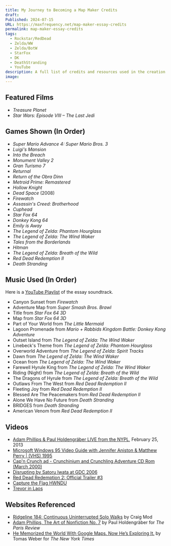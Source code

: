 ```yaml
---
title: My Journey to Becoming a Map Maker Credits
draft: 
Published: 2024-07-15
URL: https://maxfrequency.net/map-maker-essay-credits
permalink: map-maker-essay-credits
tags:
  - Rockstar/RedDead
  - Zelda/WW
  - Zelda/BotW
  - StarFox
  - DK
  - DeathStranding
  - YouTube
description: A full list of credits and resources used in the creation of my essay "My Journey to Becoming a Map Maker."
image:
---
```

## Featured Films
- *Treasure Planet*
- *Star Wars: Episode VIII – The Last Jedi*
## Games Shown (In Order)
- *Super Mario Advance 4: Super Mario Bros. 3*
- *Luigi's Mansion*
- *Into the Breach*
- *Monument Valley 2*
- *Gran Turismo 7*
- *Returnal*
- *Return of the Obra Dinn*
- *Metroid Prime: Remastered*
- *Hollow Knight*
- *Dead Space* (2008)
- *Firewatch*
- *Assassin's Creed: Brotherhood*
- *Cuphead*
- *Star Fox 64*
- *Donkey Kong 64*
- *Emily is Away*
- *The Legend of Zelda: Phantom Hourglass*
- *The Legend of Zelda: The Wind Waker*
- *Tales from the Borderlands*
- *Hitman*
- *The Legend of Zelda: Breath of the Wild*
- *Red Dead Redemption II*
- *Death Stranding*
## Music Used (In Order)

Here is a [YouTube Playlist](https://youtube.com/playlist?list=PLxCxW3Sbhy5Y8zOGn2SLM-bBF8JDlpPrR) of the essay soundtrack.

- Canyon Sunset from *Firewatch*
- Adventure Map from *Super Smash Bros. Brawl*
- Title from *Star Fox 64 3D*
- Map from *Star Fox 64 3D*
- Part of Your World from *The Little Mermaid*
- Lagoon Promenade from *Mario + Rabbids Kingdom Battle: Donkey Kong Adventure*
- Outset Island from *The Legend of Zelda: The Wind Waker*
- Linebeck's Theme from *The Legend of Zelda: Phantom Hourglass*
- Overworld Adventure from *The Legend of Zelda: Spirit Tracks*
- Dawn from *The Legend of Zelda: The Wind Waker*
- Ocean from *The Legend of Zelda: The Wind Waker*
- Farewell Hyrule King from *The Legend of Zelda: The Wind Waker*
- Riding (Night) from *The Legend of Zelda: Breath of the Wild*
- The Dragons of Hyrule from *The Legend of Zelda: Breath of the Wild*
- Outlaws From The West from *Red Dead Redemption II*
- Fleeting Joy from *Red Dead Redemption II*
- Blessed Are The Peacemakers from *Red Dead Redemption II*
- Alone We Have No Future from *Death Stranding*
- BRIDGES from *Death Stranding*
- American Venom from *Red Dead Redemption II*
## Videos
- [Adam Phillips & Paul Holdengräber LIVE from the NYPL](https://www.nypl.org/audiovideo/adam-phillips-paul-holdengräber), February 25, 2013
- [Microsoft Windows 95 Video Guide with Jennifer Aniston & Matthew Perry | (VHS) 1995](https://youtube.com/watch?v=6ypXfodOu-s)
- [Cap'n Crunch ad - Crunchinium and Crunchling Adventure CD Rom (March 2000)](https://youtube.com/watch?v=MPfY2JazlCU)
- [Disrupting by Satoru Iwata at GDC 2006](https://gdcvault.com/play/1019910/Disrupting)
- [Red Dead Redemption 2: Official Trailer #3](https://youtube.com/watch?v=eaW0tYpxyp0)
- [Capture the Flag HWNDU](https://youtube.com/watch?v=W6uGP8hHwrQ)
- [Trevor in Laos](https://x.com/georainbolt/status/1669460087746998272)

## Websites Referenced
- [Ridgeline 184: Continuous Uninterrupted Solo Walks](https://craigmod.com/ridgeline/184/) by Craig Mod
- [Adam Phillips, The Art of Nonfiction No. 7](https://www.theparisreview.org/interviews/6286/the-art-of-nonfiction-no-7-adam-phillips) by Paul Holdengräber for *The Paris Review*
- [He Memorized the World With Google Maps. Now He’s Exploring It.](https://www.nytimes.com/2024/06/19/magazine/trevor-rainbolt-geoguessr-google-maps.html) by Tomas Weber for *The New York Times*